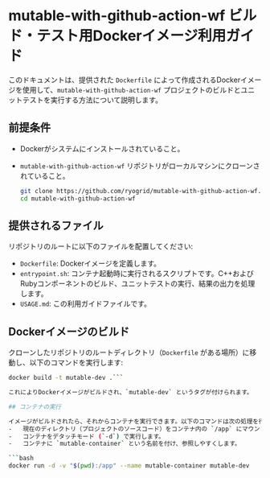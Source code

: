 # mutable-with-github-action-wf ビルド・テスト用Dockerイメージ利用ガイド

このドキュメントは、提供された `Dockerfile` によって作成されるDockerイメージを使用して、`mutable-with-github-action-wf` プロジェクトのビルドとユニットテストを実行する方法について説明します。

## 前提条件

-   Dockerがシステムにインストールされていること。
-   `mutable-with-github-action-wf` リポジトリがローカルマシンにクローンされていること。

    ```bash
    git clone https://github.com/ryogrid/mutable-with-github-action-wf.git
    cd mutable-with-github-action-wf
    ```

## 提供されるファイル

リポジトリのルートに以下のファイルを配置してください:
-   `Dockerfile`: Dockerイメージを定義します。
-   `entrypoint.sh`: コンテナ起動時に実行されるスクリプトです。C++およびRubyコンポーネントのビルド、ユニットテストの実行、結果の出力を処理します。
-   `USAGE.md`: この利用ガイドファイルです。

## Dockerイメージのビルド

クローンしたリポジトリのルートディレクトリ（`Dockerfile` がある場所）に移動し、以下のコマンドを実行します:

```bash
docker build -t mutable-dev .```

これによりDockerイメージがビルドされ、`mutable-dev` というタグが付けられます。

## コンテナの実行

イメージがビルドされたら、それからコンテナを実行できます。以下のコマンドは次の処理を行います:
-   現在のディレクトリ（プロジェクトのソースコード）をコンテナ内の `/app` にマウントします。
-   コンテナをデタッチモード (`-d`) で実行します。
-   コンテナに `mutable-container` という名前を付け、参照しやすくします。

```bash
docker run -d -v "$(pwd):/app" --name mutable-container mutable-dev
